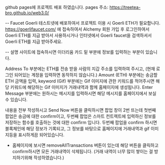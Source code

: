 github pages에 프로젝트 배포 하였습니다.
pages 주소: https://treetea-bro.github.io/web3.0/

-- Faucet
Goerli 테스트넷에 배포하여서 프로젝트 이용 시 Goerli ETH가 필요합니다.
https://goerlifaucet.com/ 에 접속하여서 Alchemy 회원 가입 후 로그인하여서 Goerli ETH를 지급 받아서 사용하시거나 인터넷에서 Goerli faucet을 검색하셔서 Goerli ETH를 지급 받아주세요.

-- 설명
사이트에 접속하시면 이더리움 카드 밑 부분에 정보를 입력하는 부분이 있습니다.

Address To 부분에는 ETH를 전송 받을 사람의 지갑 주소를 입력하여 주시고, (현재 로그인 되어있는 계정을 입력하면 동작하지 않습니다.)
Amount (ETH) 부분에는 송금할 ETH 금액을 입력,
keyword (Gif) 부분에는 Gif 이미지에 관한 키워드를 적어주시면 해당 키워드에 해당하는 Gif 이미지가 거래내역과 함께 홈페이지에 생성됩니다.
Enter Message 부분에는 원하시는 메시지를 입력하시면 해당 메시지를 홈페이지에서 보실 수 있습니다.

내용을 전부 작성하시고 Send Now 버튼을 클릭하시면 팝업 창이 2번 뜨는데 첫번째 팝업은 송금에 대한 confirm이고, 
두번째 팝업은 스마트 컨트렉트에 입력하신 정보를 저장하는 함수를 호출하는 것에 대한 confirm 입니다.
두번째 팝업을 confirm 하시면 블록체인에 해당 정보가 기록되고, 그 정보를 바탕으로 홈페이지에 거래내역과 gif 이미지등을 표시하게끔 되어있습니다.

* 홈페이지에 보시면 removeAllTransactions 버튼이 있는데 해당 버튼을 클릭하고 confirm하시면 모든 거래내역이 삭제됩니다. (거래 내역이 너무 많이 쌓이는 걸 방지하기위해 작성하였습니다.)
